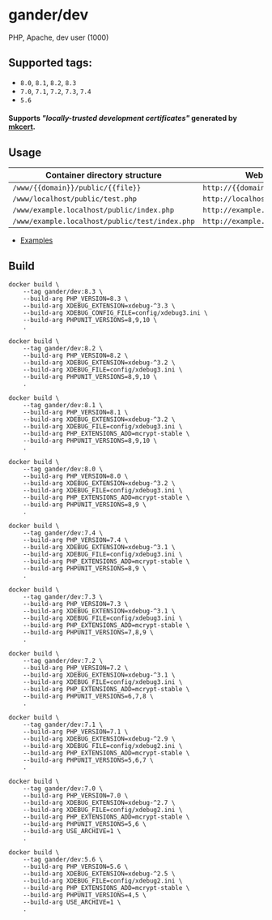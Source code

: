 # gander/dev

PHP, Apache, dev user (1000)

## Supported tags:

* `8.0`, `8.1`, `8.2`, `8.3`
* `7.0`, `7.1`, `7.2`, `7.3`, `7.4`
* `5.6`

#### Supports _"locally-trusted development certificates"_ generated by [mkcert](https://mkcert.dev/).

## Usage

| Container directory structure                  | Web path structure                        |
|------------------------------------------------|-------------------------------------------|
| `/www/{{domain}}/public/{{file}}`              | `http://{{domain}}/{{file}}`              |
| `/www/localhost/public/test.php`               | `http://localhost/test.php`               |
| `/www/example.localhost/public/index.php`      | `http://example.localhost/index.php`      |
| `/www/example.localhost/public/test/index.php` | `http://example.localhost/test/index.php` |

+ [Examples](./examples/README.md)

## Build

```shell
docker build \
    --tag gander/dev:8.3 \
    --build-arg PHP_VERSION=8.3 \
    --build-arg XDEBUG_EXTENSION=xdebug-^3.3 \
    --build-arg XDEBUG_CONFIG_FILE=config/xdebug3.ini \
    --build-arg PHPUNIT_VERSIONS=8,9,10 \
    .
```

```shell
docker build \
    --tag gander/dev:8.2 \
    --build-arg PHP_VERSION=8.2 \
    --build-arg XDEBUG_EXTENSION=xdebug-^3.2 \
    --build-arg XDEBUG_FILE=config/xdebug3.ini \
    --build-arg PHPUNIT_VERSIONS=8,9,10 \
    .
```

```shell
docker build \
    --tag gander/dev:8.1 \
    --build-arg PHP_VERSION=8.1 \
    --build-arg XDEBUG_EXTENSION=xdebug-^3.2 \
    --build-arg XDEBUG_FILE=config/xdebug3.ini \
    --build-arg PHP_EXTENSIONS_ADD=mcrypt-stable \
    --build-arg PHPUNIT_VERSIONS=8,9,10 \
    .
```

```shell
docker build \
    --tag gander/dev:8.0 \
    --build-arg PHP_VERSION=8.0 \
    --build-arg XDEBUG_EXTENSION=xdebug-^3.2 \
    --build-arg XDEBUG_FILE=config/xdebug3.ini \
    --build-arg PHP_EXTENSIONS_ADD=mcrypt-stable \
    --build-arg PHPUNIT_VERSIONS=8,9 \
    .
```

```shell
docker build \
    --tag gander/dev:7.4 \
    --build-arg PHP_VERSION=7.4 \
    --build-arg XDEBUG_EXTENSION=xdebug-^3.1 \
    --build-arg XDEBUG_FILE=config/xdebug3.ini \
    --build-arg PHP_EXTENSIONS_ADD=mcrypt-stable \
    --build-arg PHPUNIT_VERSIONS=8,9 \
    .
```

```shell
docker build \
    --tag gander/dev:7.3 \
    --build-arg PHP_VERSION=7.3 \
    --build-arg XDEBUG_EXTENSION=xdebug-^3.1 \
    --build-arg XDEBUG_FILE=config/xdebug3.ini \
    --build-arg PHP_EXTENSIONS_ADD=mcrypt-stable \
    --build-arg PHPUNIT_VERSIONS=7,8,9 \
    .
```

```shell
docker build \
    --tag gander/dev:7.2 \
    --build-arg PHP_VERSION=7.2 \
    --build-arg XDEBUG_EXTENSION=xdebug-^3.1 \
    --build-arg XDEBUG_FILE=config/xdebug3.ini \
    --build-arg PHP_EXTENSIONS_ADD=mcrypt-stable \
    --build-arg PHPUNIT_VERSIONS=6,7,8 \
    .
```

```shell
docker build \
    --tag gander/dev:7.1 \
    --build-arg PHP_VERSION=7.1 \
    --build-arg XDEBUG_EXTENSION=xdebug-^2.9 \
    --build-arg XDEBUG_FILE=config/xdebug2.ini \
    --build-arg PHP_EXTENSIONS_ADD=mcrypt-stable \
    --build-arg PHPUNIT_VERSIONS=5,6,7 \
    .
```

```shell
docker build \
    --tag gander/dev:7.0 \
    --build-arg PHP_VERSION=7.0 \
    --build-arg XDEBUG_EXTENSION=xdebug-^2.7 \
    --build-arg XDEBUG_FILE=config/xdebug2.ini \
    --build-arg PHP_EXTENSIONS_ADD=mcrypt-stable \
    --build-arg PHPUNIT_VERSIONS=5,6 \
    --build-arg USE_ARCHIVE=1 \
    .
```

```shell
docker build \
    --tag gander/dev:5.6 \
    --build-arg PHP_VERSION=5.6 \
    --build-arg XDEBUG_EXTENSION=xdebug-^2.5 \
    --build-arg XDEBUG_FILE=config/xdebug2.ini \
    --build-arg PHP_EXTENSIONS_ADD=mcrypt-stable \
    --build-arg PHPUNIT_VERSIONS=4,5 \
    --build-arg USE_ARCHIVE=1 \
    .
```
